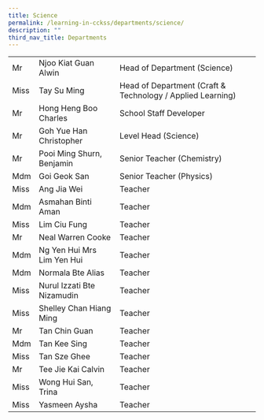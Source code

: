```yaml
---
title: Science
permalink: /learning-in-cckss/departments/science/
description: ""
third_nav_title: Departments
---
```


|  	|  	|  	|			
|---	|---	|---	|			
|  	Mr	|  	Njoo Kiat Guan Alwin	|  	Head of Department (Science)	|  
|  	Miss	|  	Tay Su Ming	|  	Head of Department (Craft & Technology / Applied Learning)	|  
|  	Mr	|  	Hong Heng Boo Charles	|  	School Staff Developer	|  
|  	Mr	|  	Goh Yue Han Christopher	|  	Level Head (Science)	|  
|  	Mr	|  	Pooi Ming Shurn, Benjamin	|  	Senior Teacher (Chemistry)	|  
|  	Mdm	|  	Goi Geok San	|  	Senior Teacher (Physics)	|  
|  	Miss	|  	Ang Jia Wei	|  	Teacher	|  
|  	Mdm	|  	Asmahan Binti Aman	|  	Teacher	|  
|  	Miss	|  	Lim Ciu Fung	|  	Teacher	|  
|  	Mr	|  	Neal Warren Cooke	|  	Teacher	|  
|  	Mdm	|  	Ng Yen Hui Mrs Lim Yen Hui	|  	Teacher	|  
|  	Mdm	|  	Normala Bte Alias	|  	Teacher	|  
|  	Miss	|  	Nurul Izzati Bte Nizamudin	|  	Teacher	|  
|  	Miss	|  	Shelley Chan Hiang Ming	|  	Teacher	|  
|  	Mr	|  	Tan Chin Guan	|  	Teacher	|  
|  	Mdm	|  	Tan Kee Sing	|  	Teacher	|  
|  	Miss	|  	Tan Sze Ghee	|  	Teacher	|  
|  	Mr	|  	Tee Jie Kai Calvin	|  	Teacher	|  
|  	Miss	|  	Wong Hui San, Trina	|  	Teacher	|  
|  	Miss	|  	Yasmeen Aysha	|  	Teacher	|